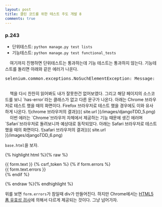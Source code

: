 ```yaml
---
layout: post
title: 클린 코드를 위한 테스트 주도 개발 8
comments: true
---
```

### **p.243**
* 단위테스트: `python manage.py test lists`
* 기능테스트: `python manage.py test functional_tests`

&nbsp;&nbsp;&nbsp; 여기까지 진행하면 단위테스트는 통과하는데 기능 테스트는 통과하지 않는다. 기능테스트를 돌리면 아래와 같은 에러가 나온다.
<pre>selenium.common.exceptions.NoSuchElementException: Message: no such element: Unable to locate element: {"method":"css selector","selector":".has-error"}</pre>
<br>
&nbsp;&nbsp;&nbsp; 책을 다시 찬찬히 읽어봐도 내가 잘못한건 없어보였다. 그리고 해당 페이지의 소스코드를 보니 `has-error`라는 클래스가 없고 다른 문구가 나온다. 아래는 Chrome 브라우저로 테스트 했을 때의 화면이다. Firefox 브라우저로 테스트 했을 경우에도 이와 유사하게 나온다.
![chrome 브라우저의 결과]({{ site.url }}/images/djangoTDD_5.png)     
<br>
&nbsp;&nbsp;&nbsp; 이번 에러는 `Chrome`브라우저 자체에서 제공하는 기능 때문에 생긴 에러며 `Safari`브라우저로 돌려보니까 예상대로 동작되었다. 아래는 Safari 브라우저로 테스트 했을 때의 화면이다.
![safari 브라우저의 결과]({{ site.url }}/images/djangoTDD_6.png)   

`base.html`을 보자.

{% highlight html %}{% raw %}
  <form method="POST" action={% block form_action %}{% endblock %}>
      {{ form.text }}
      {% csrf_token %}
      {% if form.errors %}
          <div class="form-group has-error">
              <div class="help-block">{{ form.text.errors }}</div>
          </div>
      {% endif %}
  </form>
{% endraw %}{% endhighlight %}

위를 보면 `form.errors`가 참일때 div가 만들어진다. 하지만 Chrome에서는 [HTML5 폼 유효성 검사](https://melomano.wordpress.com/2013/11/28/html5-%ED%8F%BC-%EC%9C%A0%ED%9A%A8%EC%84%B1-%EA%B2%80%EC%82%AC/)에 의해서 다르게 제공되는 것이다. 그냥 넘어가자.
